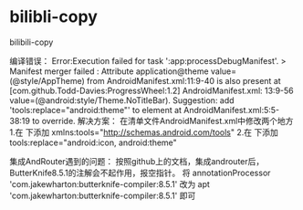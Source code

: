 # bilibli-copy
bilibili-copy


 编译错误：
 Error:Execution failed for task ':app:processDebugManifest'. > Manifest merger failed :
 Attribute application@theme value=(@style/AppTheme) from AndroidManifest.xml:11:9-40
 is also present at [com.github.Todd-Davies:ProgressWheel:1.2] AndroidManifest.xml:
 13:9-56 value=(@android:style/Theme.NoTitleBar).
 Suggestion: add 'tools:replace="android:theme"' to <application> element
 at AndroidManifest.xml:5:5-38:19 to override.
 解决方案：
 在清单文件AndroidManifest.xml中修改两个地方
 1.在<manifest> 下添加  xmlns:tools="http://schemas.android.com/tools"
 2.在<application> 下添加tools:replace="android:icon, android:theme"


集成AndRouter遇到的问题：
按照github上的文档，集成androuter后，ButterKnife8.5.1的注解会不起作用，报空指针。
将
annotationProcessor 'com.jakewharton:butterknife-compiler:8.5.1'
改为
apt 'com.jakewharton:butterknife-compiler:8.5.1'
即可